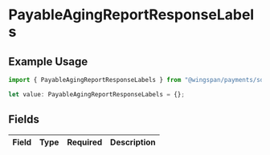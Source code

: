 # PayableAgingReportResponseLabels

## Example Usage

```typescript
import { PayableAgingReportResponseLabels } from "@wingspan/payments/sdk/models/shared";

let value: PayableAgingReportResponseLabels = {};
```

## Fields

| Field       | Type        | Required    | Description |
| ----------- | ----------- | ----------- | ----------- |